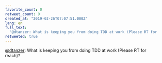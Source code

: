 ```yaml
---
favorite_count: 0
retweet_count: 0
created_at: "2019-02-26T07:07:51.000Z"
lang: en
full_text:
  "@dtanzer: What is keeping you from doing TDD at work (Please RT for reach)?"
retweeted: true
---
```


[@dtanzer](https://twitter.com/dtanzer): What is keeping you from doing TDD at
work (Please RT for reach)?
